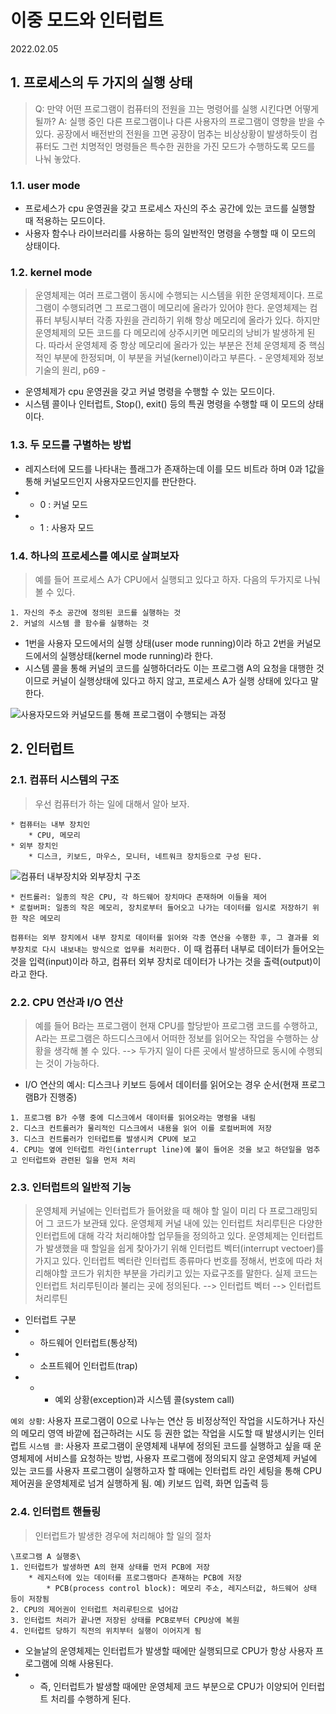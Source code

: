 #  이중 모드와 인터럽트
2022.02.05
##  1. 프로세스의 두 가지의 실행 상태
> Q: 만약 어떤 프로그램이 컴퓨터의 전원을 끄는 명령어를 실행 시킨다면 어떻게 될까?
> A: 실행 중인 다른 프로그램이나 다른 사용자의 프로그램이 영향을 받을 수 있다. 공장에서 배전반의 전원을 끄면 공장이 멈추는 비상상황이 발생하듯이 컴퓨터도 그런 치명적인 명령들은 특수한 권한을 가진 모드가 수행하도록 모드를 나눠 놓았다.

###  1.1. user mode
* 프로세스가 cpu 운영권을 갖고 프로세스 자신의 주소 공간에 있는 코드를 실행할 때 적용하는 모드이다. 
* 사용자 함수나 라이브러리를 사용하는 등의 일반적인 명령을 수행할 때 이 모드의 상태이다.

###  1.2. kernel mode
> 운영체제는 여러 프로그램이 동시에 수행되는 시스템을 위한 운영체제이다. 프로그램이 수행되려면 그 프로그램이 메모리에 올라가 있어야 한다. 운영체제는 컴퓨터 부팅시부터 각종 자원을 관리하기 위해 항상 메모리에 올라가 있다. 하지만 운영체제의 모든 코드를 다 메모리에 상주시키면 메모리의 낭비가 발생하게 된다. 따라서 운영체제 중 항상 메모리에 올라가 있는 부분은 전체 운영체제 중 핵심적인 부분에 한정되며, 이 부분을 커널(kernel)이라고 부른다. 
    - 운영체제와 정보기술의 원리, p69 -

* 운영체제가 cpu 운영권을 갖고 커널 명령을 수행할 수 있는 모드이다. 
* 시스템 콜이나 인터럽트, Stop(), exit() 등의 특권 명령을 수행할 때 이 모드의 상태이다.

### 1.3. 두 모드를 구별하는 방법
* 레지스터에 모드를 나타내는 플래그가 존재하는데 이를 모드 비트라 하며 0과 1값을 통해 커널모드인지 사용자모드인지를 판단한다.
*   * 0 : 커널 모드
*   * 1 : 사용자 모드

### 1.4. 하나의 프로세스를 예시로 살펴보자
> 예를 들어 프로세스 A가 CPU에서 실행되고 있다고 하자.
다음의 두가지로 나눠 볼 수 있다.

    1. 자신의 주소 공간에 정의된 코드를 실행하는 것
    2. 커널의 시스템 콜 함수를 실행하는 것

* 1번을 사용자 모드에서의 실행 상태(user mode running)이라 하고 2번을 커널모드에서의 실행상태(kernel mode running)라 한다.
* 시스템 콜을 통해 커널의 코드를 실행하더라도 이는 프로그램 A의 요청을 대행한 것이므로 커널이 실행상태에 있다고 하지 않고, 프로세스 A가 실행 상태에 있다고 말한다.

![사용자모드와 커널모드를 통해 프로그램이 수행되는 과정](https://user-images.githubusercontent.com/50472122/152646243-d3577821-564c-455d-8047-fcbe8b5c1dcf.png)


##  2. 인터럽트
### 2.1. 컴퓨터 시스템의 구조
> 우선 컴퓨터가 하는 일에 대해서 알아 보자. 

    * 컴퓨터는 내부 장치인 
        * CPU, 메모리 
    * 외부 장치인 
        * 디스크, 키보드, 마우스, 모니터, 네트워크 장치등으로 구성 된다.
        
![컴퓨터 내부장치와 외부장치 구조](https://user-images.githubusercontent.com/50472122/152646256-b69a2330-c5bc-478b-a03e-5875b6665bd7.png)


    * 컨트롤러: 일종의 작은 CPU, 각 하드웨어 장치마다 존재하며 이들을 제어
    * 로컬버퍼: 일종의 작은 메모리, 장치로부터 들어오고 나가는 데이터를 임시로 저장하기 위한 작은 메모리
    
`컴퓨터는 외부 장치에서 내부 장치로 데이터를 읽어와 각종 연산을 수행한 후, 그 결과를 외부장치로 다시 내보내는 방식으로 업무를 처리한다.` 이 때 컴퓨터 내부로 데이터가 들어오는 것을 입력(input)이라 하고, 컴퓨터 외부 장치로 데이터가 나가는 것을 출력(output)이라고 한다. 

### 2.2. CPU 연산과 I/O 연산
> 예를 들어 B라는 프로그램이 현재 CPU를 할당받아 프로그램 코드를 수행하고, A라는 프로그램은 하드디스크에서 어떠한 정보를 읽어오는 작업을 수행하는 상황을 생각해 볼 수 있다.
--> 두가지 일이 다른 곳에서 발생하므로 동시에 수행되는 것이 가능하다.

* I/O 연산의 예시: 디스크나 키보드 등에서 데이터를 읽어오는 경우 순서(현재 프로그램B가 진행중)
```
1. 프로그램 B가 수행 중에 디스크에서 데이터를 읽어오라는 명령을 내림
2. 디스크 컨트롤러가 물리적인 디스크에서 내용을 읽어 이를 로컬버퍼에 저장
3. 디스크 컨트롤러가 인터럽트를 발생시켜 CPU에 보고
4. CPU는 옆에 인터럽트 라인(interrupt line)에 불이 들어온 것을 보고 하던일을 멈추고 인터럽트와 관련된 일을 먼저 처리
```

### 2.3. 인터럽트의 일반적 기능
> 운영체제 커널에는 인터럽트가 들어왔을 때 해야 할 일이 미리 다 프로그래밍되어 그 코드가 보관돼 있다. 운영체제 커널 내에 있는 인터럽트 처리루틴은 다양한 인터럽트에 대해 각각 처리해야할 업무들을 정의하고 있다. 운영체제는 인터럽트가 발생했을 때 할일을 쉽게 찾아가기 위해 인터럽트 벡터(interrupt vectoer)를 가지고 있다. 인터럽트 벡터란 인터럽트 종류마다 번호를 정해서, 번호에 따라 처리해야할 코드가 위치한 부분을 가리키고 있는 자료구조를 말한다. 실제 코드는 인터럽트 처리루틴이라 불리는 곳에 정의된다.
--> 인터럽트 벡터 --> 인터럽트 처리루틴

* 인터럽트 구분
*   * 하드웨어 인터럽트(통상적)
*   * 소프트웨어 인터럽트(trap)
*   *   * 예외 상황(exception)과 시스템 콜(system call)


 `예외 상황`: 사용자 프로그램이 0으로 나누는 연산 등 비정상적인 작업을 시도하거나 자신의 메모리 영역 바깥에 접근하려는 시도 등 권한 없는 작업을 시도할 때 발생시키는 인터럽트
`시스템 콜`: 사용자 프로그램이 운영체제 내부에 정의된 코드를 실행하고 싶을 때 운영체제에 서비스를 요청하는 방법, 사용자 프로그램에 정의되지 않고 운영체제 커널에 있는 코드를 사용자 프로그램이 실행하고자 할 때에는 인터럽트 라인 세팅을 통해 CPU 제어권을 운영체제로 넘겨 실행하게 됨.
예) 키보드 입력, 화면 입출력 등

### 2.4. 인터럽트 핸들링
> 인터럽트가 발생한 경우에 처리해야 할 일의 절차
```
\프로그램 A 실행중\
1. 인터럽트가 발생하면 A의 현재 상태를 먼저 PCB에 저장
    * 레지스터에 있는 데이터를 프로그램마다 존재하는 PCB에 저장
        * PCB(process control block): 메모리 주소, 레지스터값, 하드웨어 상태 등이 저장됨 
2. CPU의 제어권이 인터럽트 처리루틴으로 넘어감
3. 인터럽트 처리가 끝나면 저장된 상태를 PCB로부터 CPU상에 복원
4. 인터럽트 당하기 직전의 위치부터 실행이 이어지게 됨
```

* 오늘날의 운영체제는 인터럽트가 발생할 때에만 실행되므로 CPU가 항상 사용자 프로그램에 의해 사용된다.
* * 즉, 인터럽트가 발생할 때에만 운영체제 코드 부분으로 CPU가 이양되어 인터럽트 처리를 수행하게 된다.
